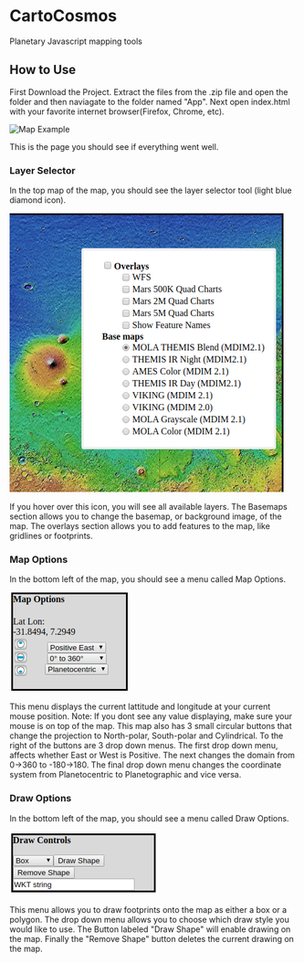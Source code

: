 # CartoCosmos
Planetary Javascript mapping tools

## How to Use
First Download the Project. Extract the files from the .zip file and open the folder and then naviagate to the folder named "App". Next open index.html with your favorite internet browser(Firefox, Chrome, etc). 

![Map Example](images/examples/map_example.png?raw=true "Map Example")

This is the page you should see if everything went well. 

### Layer Selector
In the top map of the map, you should see the layer selector tool (light blue diamond icon).

![Layer Selector Example](images/examples/layer_selector_example.png?raw=true "Layer Selector Example")

If you hover over this icon, you will see all available layers. The Basemaps section allows you to change the basemap, or background image, of the map. The overlays section allows you to add features to the map, like gridlines or footprints.

### Map Options
In the bottom left of the map, you should see a menu called Map Options. 

![Menu Options Example](images/examples/map_menu_example.png?raw=true "Layer Selector Example")

This menu displays the current lattitude and longitude at your current mouse position. Note: If you dont see any value displaying, make sure your mouse is on top of the map. This map also has 3 small circular buttons that change the projection to North-polar, South-polar and Cylindrical. To the right of the buttons are 3 drop down menus. The first drop down menu, affects whether East or West is Positive. The next changes the domain from 0->360 to -180->180. The final drop down menu changes the coordinate system from Planetocentric to Planetographic and vice versa. 

### Draw Options
In the bottom left of the map, you should see a menu called Draw Options. 

![Menu Options Example](images/examples/draw_menu_example.png?raw=true "Layer Selector Example")

This menu allows you to draw footprints onto the map as either a box or a polygon. The drop down menu allows you to choose which draw style you would like to use. The Button labeled "Draw Shape" will enable drawing on the map. Finally the "Remove Shape" button deletes the current drawing on the map. 
